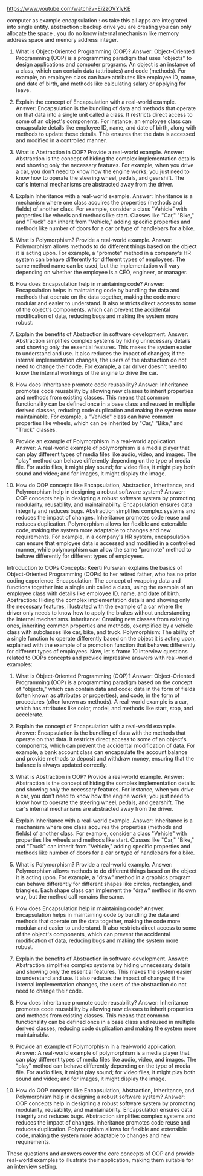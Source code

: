 https://www.youtube.com/watch?v=Ei2zOVYIyKE

computer as example 
encapsulation : os take this all apps are integrated into single entity.
abstraction : backup drive you are creating you can only allocate the space . you do no know internal mechanism like memory address space and memory address integer.


1. What is Object-Oriented Programming (OOP)?
Answer:
Object-Oriented Programming (OOP) is a programming paradigm that uses "objects" to design applications and computer programs. An object is an instance of a class, which can contain data (attributes) and code (methods). For example, an employee class can have attributes like employee ID, name, and date of birth, and methods like calculating salary or applying for leave.

2. Explain the concept of Encapsulation with a real-world example.
Answer:
Encapsulation is the bundling of data and methods that operate on that data into a single unit called a class. It restricts direct access to some of an object's components. For instance, an employee class can encapsulate details like employee ID, name, and date of birth, along with methods to update these details. This ensures that the data is accessed and modified in a controlled manner.

3. What is Abstraction in OOP? Provide a real-world example.
Answer:
Abstraction is the concept of hiding the complex implementation details and showing only the necessary features. For example, when you drive a car, you don't need to know how the engine works; you just need to know how to operate the steering wheel, pedals, and gearshift. The car's internal mechanisms are abstracted away from the driver.

4. Explain Inheritance with a real-world example.
Answer:
Inheritance is a mechanism where one class acquires the properties (methods and fields) of another class. For example, consider a class "Vehicle" with properties like wheels and methods like start. Classes like "Car," "Bike," and "Truck" can inherit from "Vehicle," adding specific properties and methods like number of doors for a car or type of handlebars for a bike.

5. What is Polymorphism? Provide a real-world example.
Answer:
Polymorphism allows methods to do different things based on the object it is acting upon. For example, a "promote" method in a company's HR system can behave differently for different types of employees. The same method name can be used, but the implementation will vary depending on whether the employee is a CEO, engineer, or manager.

6. How does Encapsulation help in maintaining code?
Answer:
Encapsulation helps in maintaining code by bundling the data and methods that operate on the data together, making the code more modular and easier to understand. It also restricts direct access to some of the object's components, which can prevent the accidental modification of data, reducing bugs and making the system more robust.

7. Explain the benefits of Abstraction in software development.
Answer:
Abstraction simplifies complex systems by hiding unnecessary details and showing only the essential features. This makes the system easier to understand and use. It also reduces the impact of changes; if the internal implementation changes, the users of the abstraction do not need to change their code. For example, a car driver doesn't need to know the internal workings of the engine to drive the car.

8. How does Inheritance promote code reusability?
Answer:
Inheritance promotes code reusability by allowing new classes to inherit properties and methods from existing classes. This means that common functionality can be defined once in a base class and reused in multiple derived classes, reducing code duplication and making the system more maintainable. For example, a "Vehicle" class can have common properties like wheels, which can be inherited by "Car," "Bike," and "Truck" classes.

9. Provide an example of Polymorphism in a real-world application.
Answer:
A real-world example of polymorphism is a media player that can play different types of media files like audio, video, and images. The "play" method can behave differently depending on the type of media file. For audio files, it might play sound; for video files, it might play both sound and video; and for images, it might display the image.

10. How do OOP concepts like Encapsulation, Abstraction, Inheritance, and Polymorphism help in designing a robust software system?
Answer:
OOP concepts help in designing a robust software system by promoting modularity, reusability, and maintainability. Encapsulation ensures data integrity and reduces bugs. Abstraction simplifies complex systems and reduces the impact of changes. Inheritance promotes code reuse and reduces duplication. Polymorphism allows for flexible and extensible code, making the system more adaptable to changes and new requirements. For example, in a company's HR system, encapsulation can ensure that employee data is accessed and modified in a controlled manner, while polymorphism can allow the same "promote" method to behave differently for different types of employees.

Introduction to OOPs Concepts: Keerti Purswani explains the basics of Object-Oriented Programming (OOPs) to her retired father, who has no prior coding experience.
Encapsulation: The concept of wrapping data and functions together into a single unit called a class, using the example of an employee class with details like employee ID, name, and date of birth.
Abstraction: Hiding the complex implementation details and showing only the necessary features, illustrated with the example of a car where the driver only needs to know how to apply the brakes without understanding the internal mechanisms.
Inheritance: Creating new classes from existing ones, inheriting common properties and methods, exemplified by a vehicle class with subclasses like car, bike, and truck.
Polymorphism: The ability of a single function to operate differently based on the object it is acting upon, explained with the example of a promotion function that behaves differently for different types of employees.
Now, let's frame 10 interview questions related to OOPs concepts and provide impressive answers with real-world examples:

1. What is Object-Oriented Programming (OOP)?
Answer:
Object-Oriented Programming (OOP) is a programming paradigm based on the concept of "objects," which can contain data and code: data in the form of fields (often known as attributes or properties), and code, in the form of procedures (often known as methods). A real-world example is a car, which has attributes like color, model, and methods like start, stop, and accelerate.

2. Explain the concept of Encapsulation with a real-world example.
Answer:
Encapsulation is the bundling of data with the methods that operate on that data. It restricts direct access to some of an object's components, which can prevent the accidental modification of data. For example, a bank account class can encapsulate the account balance and provide methods to deposit and withdraw money, ensuring that the balance is always updated correctly.

3. What is Abstraction in OOP? Provide a real-world example.
Answer:
Abstraction is the concept of hiding the complex implementation details and showing only the necessary features. For instance, when you drive a car, you don't need to know how the engine works; you just need to know how to operate the steering wheel, pedals, and gearshift. The car's internal mechanisms are abstracted away from the driver.

4. Explain Inheritance with a real-world example.
Answer:
Inheritance is a mechanism where one class acquires the properties (methods and fields) of another class. For example, consider a class "Vehicle" with properties like wheels and methods like start. Classes like "Car," "Bike," and "Truck" can inherit from "Vehicle," adding specific properties and methods like number of doors for a car or type of handlebars for a bike.

5. What is Polymorphism? Provide a real-world example.
Answer:
Polymorphism allows methods to do different things based on the object it is acting upon. For example, a "draw" method in a graphics program can behave differently for different shapes like circles, rectangles, and triangles. Each shape class can implement the "draw" method in its own way, but the method call remains the same.

6. How does Encapsulation help in maintaining code?
Answer:
Encapsulation helps in maintaining code by bundling the data and methods that operate on the data together, making the code more modular and easier to understand. It also restricts direct access to some of the object's components, which can prevent the accidental modification of data, reducing bugs and making the system more robust.

7. Explain the benefits of Abstraction in software development.
Answer:
Abstraction simplifies complex systems by hiding unnecessary details and showing only the essential features. This makes the system easier to understand and use. It also reduces the impact of changes; if the internal implementation changes, the users of the abstraction do not need to change their code.

8. How does Inheritance promote code reusability?
Answer:
Inheritance promotes code reusability by allowing new classes to inherit properties and methods from existing classes. This means that common functionality can be defined once in a base class and reused in multiple derived classes, reducing code duplication and making the system more maintainable.

9. Provide an example of Polymorphism in a real-world application.
Answer:
A real-world example of polymorphism is a media player that can play different types of media files like audio, video, and images. The "play" method can behave differently depending on the type of media file. For audio files, it might play sound; for video files, it might play both sound and video; and for images, it might display the image.

10. How do OOP concepts like Encapsulation, Abstraction, Inheritance, and Polymorphism help in designing a robust software system?
Answer:
OOP concepts help in designing a robust software system by promoting modularity, reusability, and maintainability. Encapsulation ensures data integrity and reduces bugs. Abstraction simplifies complex systems and reduces the impact of changes. Inheritance promotes code reuse and reduces duplication. Polymorphism allows for flexible and extensible code, making the system more adaptable to changes and new requirements.

These questions and answers cover the core concepts of OOP and provide real-world examples to illustrate their application, making them suitable for an interview setting.
